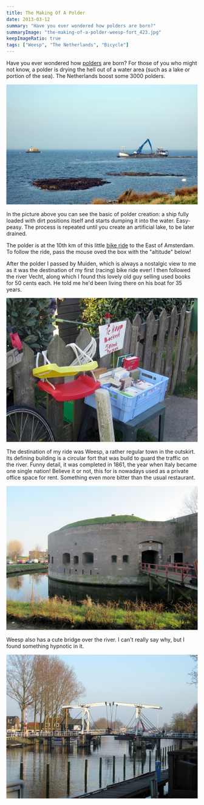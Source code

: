 ```yaml
---
title: The Making Of A Polder
date: 2013-03-12
summary: "Have you ever wondered how polders are born?"
summaryImage: "the-making-of-a-polder-weesp-fort_423.jpg"
keepImageRatio: true
tags: ["Weesp", "The Netherlands", "Bicycle"]
---
```


Have you ever wondered how [polders](http://en.wikipedia.org/wiki/Land_reclamation) are born? For those of you who might not know, a polder is drying the hell out of a water area (such as a lake or portion of the sea). The Netherlands boost some 3000 polders.

![](the-making-of-a-polder_353.jpg)

In the picture above you can see the basic of polder creation: a ship fully loaded with dirt positions itself and starts dumping it into the water. Easy-peasy. The process is repeated until you create an artificial lake, to be later drained.

The polder is at the 10th km of this little [bike ride](https://www.bikemap.net/en/r/1469106/) to the East of Amsterdam. To follow the ride, pass the mouse oved the box with the "altitude" below!

After the polder I passed by Muiden, which is always a nostalgic view to me as it was the destination of my first (racing) bike ride ever! I then followed the river Vecht, along which I found this lovely old guy selling used books for 50 cents each. He told me he'd been living there on his boat for 35 years.

![](the-making-of-a-polder-books-for-sale_423.jpg)

The destination of my ride was Weesp, a rather regular town in the outskirt. Its defining building is a circular fort that was build to guard the traffic on the river. Funny detail, it was completed in 1861, the year when Italy became one single nation! Believe it or not, this for is nowadays used as a private office space for rent. Something even more bitter than the usual restaurant.

![](the-making-of-a-polder-weesp-fort_423.jpg)

Weesp also has a cute bridge over the river. I can't really say why, but I found something hypnotic in it.

![](the-making-of-a-polder-weesp-bridge_423.jpg)

